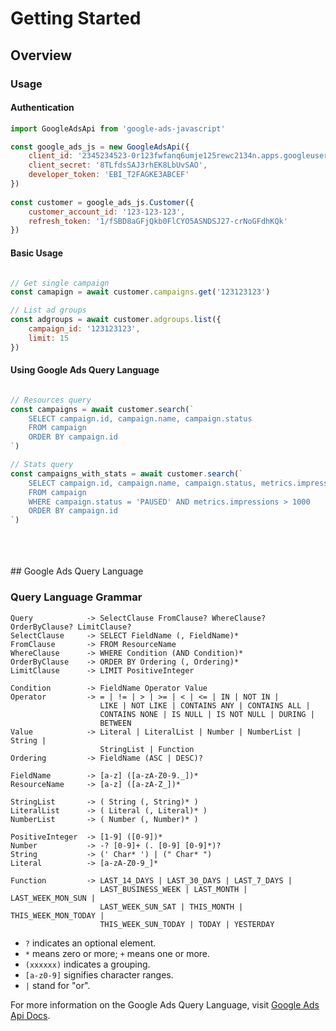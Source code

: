 # Getting Started

## Overview


### Usage 

#### Authentication
```javascript
import GoogleAdsApi from 'google-ads-javascript'

const google_ads_js = new GoogleAdsApi({
    client_id: '2345234523-0r123fwfanq6umje125rewc2134n.apps.googleusercontent.com', 
    client_secret: '8TLfdsSAJ3rhEK8LbUvSAO', 
    developer_token: 'EBI_T2FAGKE3ABCEF'
})
	
const customer = google_ads_js.Customer({
    customer_account_id: '123-123-123', 
    refresh_token: '1/fSBD8aGFjQkb0FlCYO5ASNDSJ27-crNoGFdhKQk'
})
```

#### Basic Usage
```javascript

// Get single campaign 
const camapign = await customer.campaigns.get('123123123')

// List ad groups
const adgroups = await customer.adgroups.list({ 
    campaign_id: '123123123',
    limit: 15 
})

```
#### Using Google Ads Query Language
```javascript

// Resources query
const campaigns = await customer.search(`
    SELECT campaign.id, campaign.name, campaign.status
    FROM campaign
    ORDER BY campaign.id
`)

// Stats query
const campaigns_with_stats = await customer.search(`
    SELECT campaign.id, campaign.name, campaign.status, metrics.impressions
    FROM campaign
    WHERE campaign.status = 'PAUSED' AND metrics.impressions > 1000
    ORDER BY campaign.id
`)
```

<br/>
<br/>
<br/>
## Google Ads Query Language

### Query Language Grammar 
```
Query            -> SelectClause FromClause? WhereClause? OrderByClause? LimitClause?
SelectClause     -> SELECT FieldName (, FieldName)*
FromClause       -> FROM ResourceName
WhereClause      -> WHERE Condition (AND Condition)*
OrderByClause    -> ORDER BY Ordering (, Ordering)*
LimitClause      -> LIMIT PositiveInteger

Condition        -> FieldName Operator Value
Operator         -> = | != | > | >= | < | <= | IN | NOT IN |
                    LIKE | NOT LIKE | CONTAINS ANY | CONTAINS ALL |
                    CONTAINS NONE | IS NULL | IS NOT NULL | DURING |
                    BETWEEN
Value            -> Literal | LiteralList | Number | NumberList | String |
                    StringList | Function
Ordering         -> FieldName (ASC | DESC)?

FieldName        -> [a-z] ([a-zA-Z0-9._])*
ResourceName     -> [a-z] ([a-zA-Z_])*

StringList       -> ( String (, String)* )
LiteralList      -> ( Literal (, Literal)* )
NumberList       -> ( Number (, Number)* )

PositiveInteger  -> [1-9] ([0-9])*
Number           -> -? [0-9]+ (. [0-9] [0-9]*)?
String           -> (' Char* ') | (" Char* ")
Literal          -> [a-zA-Z0-9_]*

Function         -> LAST_14_DAYS | LAST_30_DAYS | LAST_7_DAYS |
                    LAST_BUSINESS_WEEK | LAST_MONTH | LAST_WEEK_MON_SUN |
                    LAST_WEEK_SUN_SAT | THIS_MONTH | THIS_WEEK_MON_TODAY |
                    THIS_WEEK_SUN_TODAY | TODAY | YESTERDAY
```


- `?` indicates an optional element.
- `*` means zero or more; `+` means one or more.
- `(xxxxxx)` indicates a grouping.
- `[a-z0-9]` signifies character ranges.
- `|` stand for "or".


For more information on the Google Ads Query Language, visit [Google Ads Api Docs](https://developers.google.com/google-ads/api/docs/query/overview).